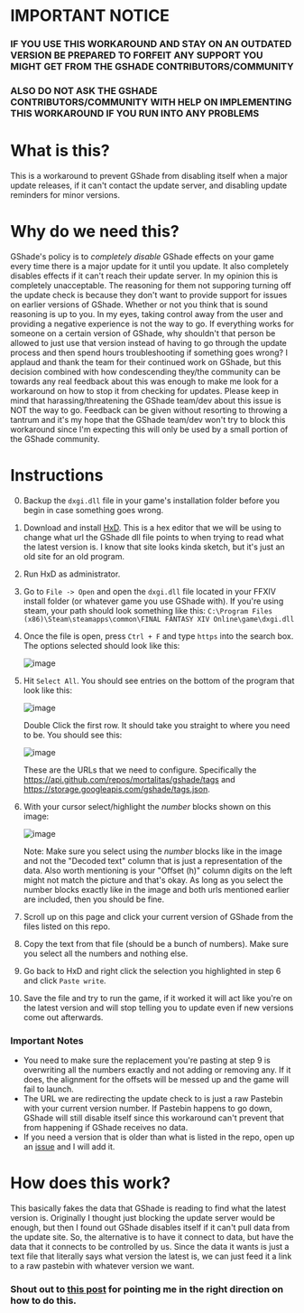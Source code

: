 # IMPORTANT NOTICE

### IF YOU USE THIS WORKAROUND AND STAY ON AN OUTDATED VERSION BE PREPARED TO FORFEIT ANY SUPPORT YOU MIGHT GET FROM THE GSHADE CONTRIBUTORS/COMMUNITY

### ALSO DO NOT ASK THE GSHADE CONTRIBUTORS/COMMUNITY WITH HELP ON IMPLEMENTING THIS WORKAROUND IF YOU RUN INTO ANY PROBLEMS

# What is this?
This is a workaround to prevent GShade from disabling itself when a major update releases, if it can't contact the update server, and disabling update reminders for minor versions.

# Why do we need this?
GShade's policy is to *completely disable* GShade effects on your game every time there is a major update for it until you update. It also completely disables effects if it can't reach their update server. In my opinion this is completely unacceptable. The reasoning for them not supporing turning off the update check is because they don't want to provide support for issues on earlier versions of GShade. Whether or not you think that is sound reasoning is up to you. In my eyes, taking control away from the user and providing a negative experience is not the way to go. If everything works for someone on a certain version of GShade, why shouldn't that person be allowed to just use that version instead of having to go through the update process and then spend hours troubleshooting if something goes wrong? I applaud and thank the team for their continued work on GShade, but this decision combined with how condescending they/the community can be towards any real feedback about this was enough to make me look for a workaround on how to stop it from checking for updates. Please keep in mind that harassing/threatening the GShade team/dev about this issue is NOT the way to go. Feedback can be given without resorting to throwing a tantrum and it's my hope that the GShade team/dev won't try to block this workaround since I'm expecting this will only be used by a small portion of the GShade community.

# Instructions
0. Backup the `dxgi.dll` file in your game's installation folder before you begin in case something goes wrong.
1. Download and install [HxD]( https://mh-nexus.de/en/downloads.php?product=HxD20). This is a hex editor that we will be using to change what url the GShade dll file points to when trying to read what the latest version is. I know that site looks kinda sketch, but it's just an old site for an old program.
2. Run HxD as administrator.
3. Go to `File -> Open` and open the `dxgi.dll` file located in your FFXIV install folder (or whatever game you use GShade with). If you're using steam, your path should look something like this: `C:\Program Files (x86)\Steam\steamapps\common\FINAL FANTASY XIV Online\game\dxgi.dll`
4. Once the file is open, press `Ctrl + F` and type `https` into the search box. The options selected should look like this:

	![image](https://user-images.githubusercontent.com/6508045/212369206-adfc7892-5926-4f73-b805-a27212bc89f5.png)

5. Hit `Select All`. You should see entries on the bottom of the program that look like this:
	
	![image](https://user-images.githubusercontent.com/6508045/212373451-9fc30226-d0a3-42a3-a1da-a104dda97711.png)
	
	Double Click the first row. It should take you straight to where you need to be. You should see this:
	
	![image](https://user-images.githubusercontent.com/6508045/212373600-f7d5a90a-950b-4290-a7e8-c2a7e7da0fac.png)
	
	These are the URLs that we need to configure. Specifically the https://api.github.com/repos/mortalitas/gshade/tags and https://storage.googleapis.com/gshade/tags.json.
6. With your cursor select/highlight the *number* blocks shown on this image:

	![image](https://user-images.githubusercontent.com/6508045/212375610-d45074f4-d940-4343-b67f-c2198328219d.png)
	
	Note: Make sure you select using the *number* blocks like in the image and not the "Decoded text" column that is just a representation of the data. Also worth mentioning is your "Offset (h)" column digits on the left might not match the picture and that's okay. As long as you select the number blocks exactly like in the image and both urls mentioned earlier are included, then you should be fine.
7. Scroll up on this page and click your current version of GShade from the files listed on this repo.
8. Copy the text from that file (should be a bunch of numbers). Make sure you select all the numbers and nothing else.
9. Go back to HxD and right click the selection you highlighted in step 6 and click `Paste write`.
10. Save the file and try to run the game, if it worked it will act like you're on the latest version and will stop telling you to update even if new versions come out afterwards.

### Important Notes
- You need to make sure the replacement you're pasting at step 9 is overwriting all the numbers exactly and not adding or removing any. If it does, the alignment for the offsets will be messed up and the game will fail to launch.
- The URL we are redirecting the update check to is just a raw Pastebin with your current version number. If Pastebin happens to go down, GShade will still disable itself since this workaround can't prevent that from happening if GShade receives no data.
- If you need a version that is older than what is listed in the repo, open up an [issue](https://github.com/FaultyFunctions/GShade-Block/issues) and I will add it.

# How does this work?

This basically fakes the data that GShade is reading to find what the latest version is. Originally I thought just blocking the update server would be enough, but then I found out GShade disables itself if it can't pull data from the update site. So, the alternative is to have it connect to data, but have the data that it connects to be controlled by us. Since the data it wants is just a text file that literally says what version the latest is, we can just feed it a link to a raw pastebin with whatever version we want.

### Shout out to [this post](https://reshade.me/forum/troubleshooting/7793-how-to-disable-update-notification) for pointing me in the right direction on how to do this.
